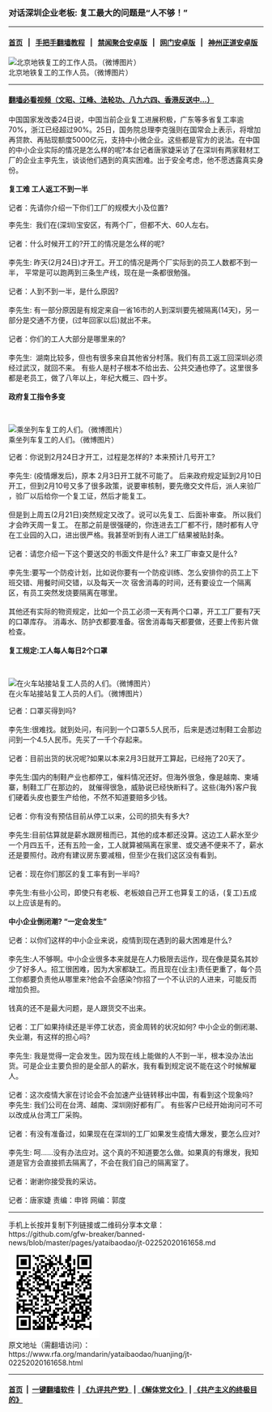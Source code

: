 ### 对话深圳企业老板: 复工最大的问题是“人不够！”
------------------------

#### [首页](https://github.com/gfw-breaker/banned-news/blob/master/README.md) &nbsp;&nbsp;|&nbsp;&nbsp; [手把手翻墙教程](https://github.com/gfw-breaker/guides/wiki) &nbsp;&nbsp;|&nbsp;&nbsp; [禁闻聚合安卓版](https://github.com/gfw-breaker/bn-android) &nbsp;&nbsp;|&nbsp;&nbsp; [网门安卓版](https://github.com/oGate2/oGate) &nbsp;&nbsp;|&nbsp;&nbsp; [神州正道安卓版](https://github.com/SzzdOgate/update) 



<div id="headerimg">
 <img alt="北京地铁复工的工作人员。（微博图片）" src="https://www.rfa.org/mandarin/yataibaodao/huanjing/jt-02252020161658.html/5e42189ae4b0c4aa59a9987c.jpeg/@@images/cce9e8bc-f141-440e-b298-771a37b025db.jpeg" title="北京地铁复工的工作人员。（微博图片）"/>
 <div id="headerimgcontents">
  <div id="headerimgcaption">
   <span>
    北京地铁复工的工作人员。（微博图片）
   </span>
   <!-- zoomattribute -->
  </div>
  <!-- headerimgcaption -->
 </div>
 <!-- headerimagecontents -->
</div>

<hr/>


#### [翻墙必看视频（文昭、江峰、法轮功、八九六四、香港反送中...）](https://github.com/gfw-breaker/banned-news/blob/master/pages/link3.md)

<div id="storytext">
 <div>
  <div class="slot_header">
  </div>
 </div>
 <p>
  中国国家发改委24日说，中国当前企业复工进展积极，广东等多省复工率逾70%，浙江已经超过90%。25日，国务院总理李克强则在国常会上表示，将增加再贷款、再贴现额度5000亿元，支持中小微企业。这些都是官方的说法。在中国的中小企业实际的情况是怎么样的呢?本台记者唐家婕采访了在深圳有两家鞋材工厂的企业主李先生，谈谈他们遇到的真实困难。出于安全考虑，他不愿透露真实身份。
  <br/>
  <br/>
  <b>
   复工难 工人返工不到一半
  </b>
  <br/>
  <br/>
  记者：先请你介绍一下你们工厂的规模大小及位置?
 </p>
 <div>
 </div>
 <p>
  李先生:  我们在(深圳)宝安区，有两个厂，但都不大、60人左右。
  <br/>
  <br/>
  记者：什么时候开工的?开工的情况是怎么样的呢?
  <br/>
  <br/>
  李先生: 昨天(2月24日)才开工。开工的情况是两个厂实际到的员工人数都不到一半， 平常是可以跑两到三条生产线，现在是一条都很勉强。
  <br/>
  <br/>
  记者：人到不到一半，是什么原因?
  <br/>
  <br/>
  李先生: 有一部分原因是有规定来自一省16市的人到深圳要先被隔离(14天)，另一部分是交通不方便，(过年回家以后)就出不来。
  <br/>
  <br/>
  记者：你们的工人大部分是哪里来的?
  <br/>
  <br/>
  李先生:  湖南比较多，但也有很多来自其他省分村落。我们有员工返工回深圳必须经过武汉，就回不来。 有些人是村子根本不给出去、公共交通也停了。这里很多都是老员工，做了八年以上，年纪大概三、四十岁。
  <br/>
  <br/>
  <b>
   政府复工指令多变
  </b>
 </p>
 <p>
  <b>
  </b>
  <br/>
  <div class="image-inline captioned" style="width:690px;">
   <div style="width:690px;">
    <img alt="乘坐列车复工的人们。（微博图片）" src="https://www.rfa.org/mandarin/yataibaodao/huanjing/jt-02252020161658.html/3cbd30d636a349a4bb2398a772e12d20.jpg" title="乘坐列车复工的人们。（微博图片）"/>
   </div>
   <div class="image-caption">
    <span style="width:690px;">
     乘坐列车复工的人们。（微博图片）
    </span>
    <span class="copyright">
    </span>
   </div>
  </div>
 </p>
 <p>
  记者：你说到2月24日才开工，过程是怎样的? 本来预计几号开工?
  <br/>
  <br/>
  李先生: (疫情爆发后)，原本 2月3日开工就不可能了。 后来政府规定延到2月10日开工，但到2月10号又多了很多政策，说要审核制，要先缴交文件后，派人来验厂 ，验厂以后给你一个复工证，然后才能复工。
  <br/>
  <br/>
  但是到上周五(2月21日)突然规定又改了。说可以先复工、后面补审查。 所以我们才会昨天周一复工。 在那之前是很强硬的，你连进去工厂都不行，随时都有人守在工业园的入口，进出很严格。我甚至听到有人进工厂结果被贴封条。
  <br/>
  <br/>
  记者：请您介绍一下这个要送交的书面文件是什么? 来工厂审查又是什么?
  <br/>
  <br/>
  李先生:要写一个防疫计划，比如说你要有一个防疫训练、怎么安排你的员工上下班交错、用餐时间交错，以及每天一次 宿舍消毒的时间，还有要设立一个隔离区，有员工突然发烧要隔离在哪里。
  <br/>
  <br/>
  其他还有实际的物资规定，比如一个员工必须一天有两个口罩，开工工厂要有7天的口罩库存。 消毒水、防护衣都要准备。宿舍消毒每天都要做，还要上传影片做检查。
  <br/>
  <br/>
  <b>
   复工规定:工人每人每日2个口罩
  </b>
 </p>
 <p>
  <b>
  </b>
  <br/>
  <div class="image-inline captioned" style="width:800px;">
   <div style="width:800px;">
    <img alt="在火车站接站复工人员的人们。（微博图片）" src="https://www.rfa.org/mandarin/yataibaodao/huanjing/jt-02252020161658.html/94dd87963a1448e091d935e5321d98fd.jpg" title="在火车站接站复工人员的人们。（微博图片）"/>
   </div>
   <div class="image-caption">
    <span style="width:800px;">
     在火车站接站复工人员的人们。（微博图片）
    </span>
    <span class="copyright">
    </span>
   </div>
  </div>
 </p>
 <p>
  记者：口罩买得到吗?
  <br/>
  <br/>
  李先生:很难找。就到处问，有问到一个口罩5.5人民币，后来是透过制鞋工会那边问到一个4.5人民币。先买了一千个存起来。
  <br/>
  <br/>
  记者：目前出货的状况呢?如果以本来2月3日就开工算起，已经拖了20天了。
  <br/>
  <br/>
  李先生:国内的制鞋产业也都停工，催料情况还好。但海外很急，像是越南、柬埔寨，制鞋工厂在那边的， 就催得很急，威胁说已经快断料了。这些(海外)客户我们硬着头皮也要生产给他，不然不知道要赔多少钱。
  <br/>
  <br/>
  记者：你有没有预估目前从停工以来，公司的损失有多大?
  <br/>
  <br/>
  李先生:目前估算就是薪水跟房租而已，其他的成本都还没算。这边工人薪水至少一个月四五千，还有五险一金，工人就算被隔离在家里、或交通不便来不了，薪水还是要照付。政府有建议房东要减租，但至少在我们这区没有看到。
  <br/>
  <br/>
  记者：现在你们那区的复工率有到一半吗?
  <br/>
  <br/>
  李先生:有些小公司，即使只有老板、老板娘自己开工也算复工的话，(复工)五成以上应该是有的。
  <br/>
  <br/>
  <b>
   中小企业倒闭潮? “一定会发生”
  </b>
  <br/>
  <br/>
  记者：以你们这样的中小企业来说，疫情到现在遇到的最大困难是什么?
  <br/>
  <br/>
  李先生:人不够啊。中小企业很多本来就是在人力极限去运作，现在像是莫名其妙少了好多人。招工很困难，因为大家都缺工。而且现在(业主)责任更重了，每个员工你都要负责他从哪里来?他会不会感染?你招了一个不认识的人进来，可能反而增加负担。
  <br/>
  <br/>
  钱真的还不是最大问题，是人跟货交不出来。
  <br/>
  <br/>
  记者：工厂如果持续还是半停工状态，资金周转的状况如何? 中小企业的倒闭潮、失业潮，有这样的担心吗?
  <br/>
  <br/>
  李先生: 我是觉得一定会发生。因为现在线上能做的人不到一半，根本没办法出货。可是企业主要负担的是全部人的薪水，我有看到规定说不能在这个时候解雇人。
  <br/>
  <br/>
  记者：这次疫情大家在讨论会不会加速产业链转移出中国，有看到这个现象吗?
  <br/>
  李先生: 我们公司在台湾、越南、深圳刚好都有厂。 有些客户已经开始询问可不可以改成从台湾工厂采购。
  <br/>
  <br/>
  记者：有没有准备过，如果现在在深圳的工厂如果发生疫情大爆发，要怎么应对?
  <br/>
  <br/>
  李先生: 呵……没有办法应对。这个真的不知道要怎么做。如果真的有爆发，我知道是官方会直接抓去隔离了，不会在我们自己的隔离室了。
  <br/>
  <br/>
  记者：谢谢你接受我的采访。
  <br/>
  <br/>
  记者：唐家婕 责编：申铧 网编：郭度
 </p>
</div>

<hr/>
手机上长按并复制下列链接或二维码分享本文章：<br/>
https://github.com/gfw-breaker/banned-news/blob/master/pages/yataibaodao/jt-02252020161658.md <br/>
<a href='https://github.com/gfw-breaker/banned-news/blob/master/pages/yataibaodao/jt-02252020161658.md'><img src='https://github.com/gfw-breaker/banned-news/blob/master/pages/yataibaodao/jt-02252020161658.md.png'/></a> <br/>
原文地址（需翻墙访问）：https://www.rfa.org/mandarin/yataibaodao/huanjing/jt-02252020161658.html


------------------------
#### [首页](https://github.com/gfw-breaker/banned-news/blob/master/README.md) &nbsp;|&nbsp; [一键翻墙软件](https://github.com/gfw-breaker/nogfw/blob/master/README.md) &nbsp;| [《九评共产党》](https://github.com/gfw-breaker/9ping.md/blob/master/README.md#九评之一评共产党是什么) | [《解体党文化》](https://github.com/gfw-breaker/jtdwh.md/blob/master/README.md) | [《共产主义的终极目的》](https://github.com/gfw-breaker/gczydzjmd.md/blob/master/README.md)


<img src='http://gfw-breaker.win/banned-news/pages/yataibaodao/jt-02252020161658.md' width='0px' height='0px'/>